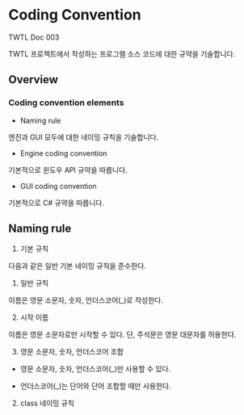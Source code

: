 # Coding Convention

TWTL Doc 003

TWTL 프로젝트에서 작성하는 프로그램 소스 코드에 대한 규약을 기술합니다.

## Overview

### Coding convention elements

* Naming rule

 엔진과 GUI 모두에 대한 네이밍 규칙을 기술합니다.

* Engine coding convention

 기본적으로 윈도우 API 규약을 따릅니다.


* GUI coding convention

 기본적으로 C# 규약을 따릅니다.

## Naming rule

1. 기본 규칙

 다음과 같은 일반 기본 네이밍 규칙을 준수한다.

 1. 일반 규칙

   이름은 영문 소문자, 숫자, 언더스코어(_)로 작성한다.

 2. 시작 이름

   이름은 영문 소문자로만 시작할 수 있다. 단, 주석문은 영문 대문자를 허용한다.

 3. 영문 소문자, 숫자, 언더스코어 조합

   * 영문 소문자, 숫자, 언더스코어(_)만 사용할 수 있다.

   * 언더스코어(_)는 단어와 단어 조합할 때만 사용한다.

2. class 네이밍 규칙

